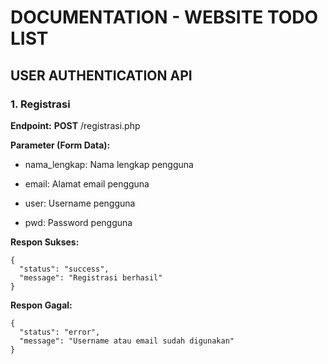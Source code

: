 # DOCUMENTATION - WEBSITE TODO LIST

## USER AUTHENTICATION API
### 1. Registrasi
**Endpoint:** **POST** /registrasi.php

**Parameter (Form Data):**

* nama_lengkap: Nama lengkap pengguna

* email: Alamat email pengguna

* user: Username pengguna

* pwd: Password pengguna

**Respon Sukses:**
```
{
  "status": "success",
  "message": "Registrasi berhasil"
}
```

**Respon Gagal:**
```
{
  "status": "error",
  "message": "Username atau email sudah digunakan"
}
```
